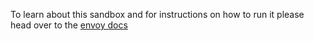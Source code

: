 To learn about this sandbox and for instructions on how to run it please head over
to the [envoy docs](https://www.envoyproxy.io/docs/envoy/latest/start/sandboxes/route-mirror.html)
